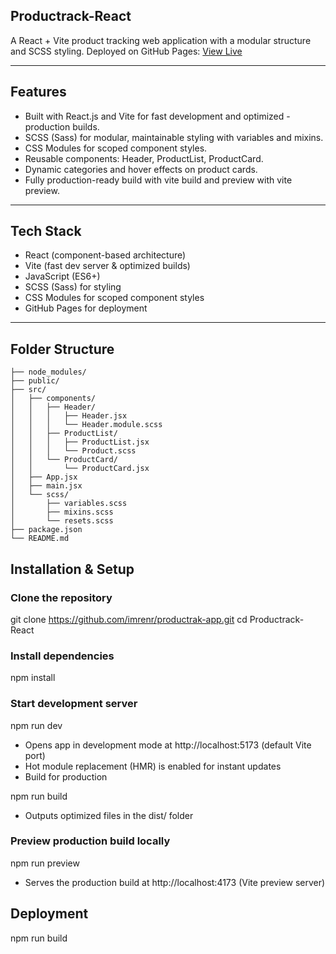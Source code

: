 ## Productrack-React

A React + Vite product tracking web application with a modular structure and SCSS styling.
Deployed on GitHub Pages: [View Live](https://imrenr.github.io/productrak-app/)


---

## Features

- Built with React.js and Vite for fast development and optimized - production builds.
- SCSS (Sass) for modular, maintainable styling with variables and mixins.
- CSS Modules for scoped component styles.
- Reusable components: Header, ProductList, ProductCard.
- Dynamic categories and hover effects on product cards.
- Fully production-ready build with vite build and preview with vite preview.

---

## Tech Stack

- React (component-based architecture)
- Vite (fast dev server & optimized builds)
- JavaScript (ES6+)
- SCSS (Sass) for styling
- CSS Modules for scoped component styles
- GitHub Pages for deployment

---

## Folder Structure

```Productrack-React/
├── node_modules/ 
├── public/ 
├── src/ 
│   ├── components/ 
│   │   ├── Header/
│   │   │   ├── Header.jsx
│   │   │   └── Header.module.scss
│   │   ├── ProductList/
│   │   │   ├── ProductList.jsx
│   │   │   └── Product.scss
│   │   └── ProductCard/
│   │       └── ProductCard.jsx
│   ├── App.jsx
│   ├── main.jsx
│   └── scss/ 
│       ├── variables.scss
│       ├── mixins.scss
│       └── resets.scss
├── package.json 
└── README.md
```


##  Installation & Setup
### Clone the repository

git clone https://github.com/imrenr/productrak-app.git
cd Productrack-React

### Install dependencies

npm install

### Start development server

npm run dev

- Opens app in development mode at http://localhost:5173
 (default Vite port)
- Hot module replacement (HMR) is enabled for instant updates
- Build for production

npm run build

- Outputs optimized files in the dist/ folder

### Preview production build locally

npm run preview

- Serves the production build at http://localhost:4173
  (Vite preview server)

## Deployment

npm run build


